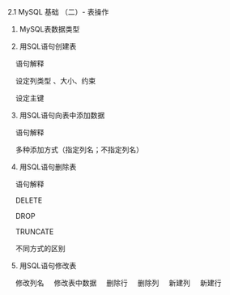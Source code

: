 2.1 MySQL 基础 （二）- 表操作

1. MySQL表数据类型

2. 用SQL语句创建表

    语句解释
    
    设定列类型 、大小、约束
    
    设定主键
    
3. 用SQL语句向表中添加数据

    语句解释
    
    多种添加方式（指定列名；不指定列名）
    
4. 用SQL语句删除表

    语句解释
    
    DELETE
    
    DROP
    
    TRUNCATE
    
    不同方式的区别
    
5. 用SQL语句修改表

    修改列名
    修改表中数据
    删除行
    删除列
    新建列
    新建行
